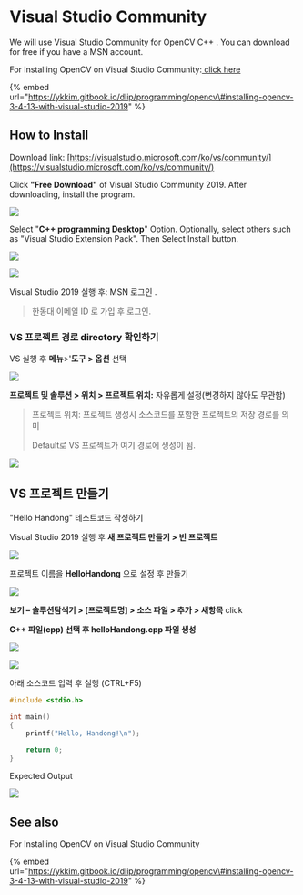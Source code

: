 # Visual Studio Community

We will use Visual Studio Community for OpenCV C++ . You can download for free if you have a MSN account.

For Installing OpenCV on Visual Studio Community:[ click here](https://ykkim.gitbook.io/dlip/programming/opencv#installing-opencv-3-4-13-with-visual-studio-2019)

{% embed url="https://ykkim.gitbook.io/dlip/programming/opencv\#installing-opencv-3-4-13-with-visual-studio-2019" %}



## How to Install

Download link:  [https://visualstudio.microsoft.com/ko/vs/community/](https://visualstudio.microsoft.com/ko/vs/community/)

Click **"Free Download"** of Visual Studio Community 2019. After downloading, install the program.

![](../../.gitbook/assets/image%20%2831%29.png)

Select "**C++ programming Desktop**" Option.  Optionally,  select others such as "Visual Studio Extension Pack". Then Select  Install button.

![](../../.gitbook/assets/image%20%2827%29.png)

![](../../.gitbook/assets/image%20%2840%29.png)

Visual Studio 2019 실행 후:  MSN 로그인 . 

> 한동대 이메일 ID 로 가입 후 로그인.



### VS 프로젝트 경로 directory  확인하기

VS 실행 후  **메뉴**&gt;'**도구 &gt; 옵션**  선택

![](../../.gitbook/assets/image%20%2838%29.png)



**프로젝트 및 솔루션 &gt; 위치 &gt; 프로젝트 위치:**  자유롭게 설정\(변경하지 않아도 무관함\)

> 프로젝트 위치: 프로젝트 생성시 소스코드를 포함한 프로젝트의 저장 경로를 의미
>
> Default로 VS 프로젝트가 여기 경로에 생성이 됨.

![](../../.gitbook/assets/image%20%2816%29%20%281%29.png)



## VS 프로젝트 만들기

"Hello Handong" 테스트코드 작성하기



Visual Studio 2019 실행 후 **새 프로젝트 만들기 &gt; 빈 프로젝트**

![](../../.gitbook/assets/image%20%2864%29.png)

프로젝트 이름을  **HelloHandong** 으로 설정 후 만들기 

![](../../.gitbook/assets/image%20%2863%29.png)

**보기 – 솔루션탐색기 &gt;  \[프로젝트명\] &gt;  소스 파일 &gt;  추가 &gt;  새항목**   click

**C++ 파일\(cpp\) 선택 후  helloHandong.cpp 파일 생성**

![](../../.gitbook/assets/image%20%2873%29.png)

![](../../.gitbook/assets/image%20%2870%29.png)

아래 소스코드 입력 후 실행 \(CTRL+F5\)

```cpp
#include <stdio.h>

int main()
{
    printf("Hello, Handong!\n");

    return 0;
}
```

Expected Output

![](../../.gitbook/assets/image%20%2871%29.png)



## See also

For Installing OpenCV on Visual Studio Community

{% embed url="https://ykkim.gitbook.io/dlip/programming/opencv\#installing-opencv-3-4-13-with-visual-studio-2019" %}



